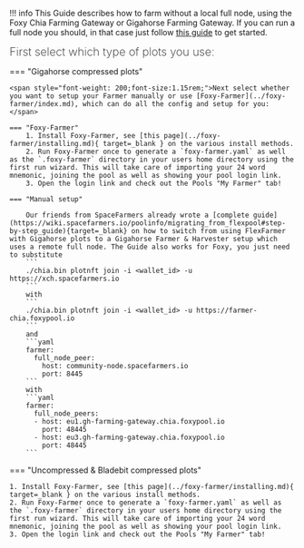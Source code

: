 !!! info
    This Guide describes how to farm without a local full node, using the Foxy Chia Farming Gateway or Gigahorse Farming Gateway. If you can run a full node you should, in that case just follow [this guide](../foxy-pool/pools/chia/getting-started.md) to get started.

<span style="font-weight: 200;font-size:1.25rem;">First select which type of plots you use:</span>

=== "Gigahorse compressed plots"

    <span style="font-weight: 200;font-size:1.15rem;">Next select whether you want to setup your Farmer manually or use [Foxy-Farmer](../foxy-farmer/index.md), which can do all the config and setup for you:</span>

    === "Foxy-Farmer"
        1. Install Foxy-Farmer, see [this page](../foxy-farmer/installing.md){ target=_blank } on the various install methods.
        2. Run Foxy-Farmer once to generate a `foxy-farmer.yaml` as well as the `.foxy-farmer` directory in your users home directory using the first run wizard. This will take care of importing your 24 word mnemonic, joining the pool as well as showing your pool login link.
        3. Open the login link and check out the Pools "My Farmer" tab!

    === "Manual setup"

        Our friends from SpaceFarmers already wrote a [complete guide](https://wiki.spacefarmers.io/poolinfo/migrating_from_flexpool#step-by-step_guide){target=_blank} on how to switch from using FlexFarmer with Gigahorse plots to a Gigahorse Farmer & Harvester setup which uses a remote full node. The Guide also works for Foxy, you just need to substitute
        ```
        ./chia.bin plotnft join -i <wallet_id> -u https://xch.spacefarmers.io
        ```
        with
        ```
        ./chia.bin plotnft join -i <wallet_id> -u https://farmer-chia.foxypool.io
        ```
        and
        ```yaml
        farmer:
          full_node_peer:
            host: community-node.spacefarmers.io
            port: 8445
        ```
        with
        ```yaml
        farmer:
          full_node_peers:
          - host: eu1.gh-farming-gateway.chia.foxypool.io
            port: 48445
          - host: eu3.gh-farming-gateway.chia.foxypool.io
            port: 48445
        ```

=== "Uncompressed & Bladebit compressed plots"

    1. Install Foxy-Farmer, see [this page](../foxy-farmer/installing.md){ target=_blank } on the various install methods.
    2. Run Foxy-Farmer once to generate a `foxy-farmer.yaml` as well as the `.foxy-farmer` directory in your users home directory using the first run wizard. This will take care of importing your 24 word mnemonic, joining the pool as well as showing your pool login link.
    3. Open the login link and check out the Pools "My Farmer" tab!
